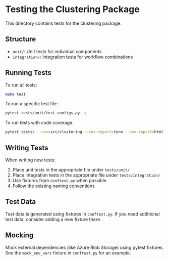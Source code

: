 # Testing the Clustering Package

This directory contains tests for the clustering package.

## Structure

- `unit/`: Unit tests for individual components
- `integration/`: Integration tests for workflow combinations

## Running Tests

To run all tests:

```bash
make test
```

To run a specific test file:

```bash
pytest tests/unit/test_configs.py -v
```

To run tests with code coverage:

```bash
pytest tests/ --cov=src/clustering --cov-report=term --cov-report=html
```

## Writing Tests

When writing new tests:

1. Place unit tests in the appropriate file under `tests/unit/`
2. Place integration tests in the appropriate file under `tests/integration/`
3. Use fixtures from `conftest.py` when possible
4. Follow the existing naming conventions

## Test Data

Test data is generated using fixtures in `conftest.py`. If you need additional test data, consider adding a new fixture there.

## Mocking

Mock external dependencies (like Azure Blob Storage) using pytest fixtures. See the `mock_env_vars` fixture in `conftest.py` for an example.
